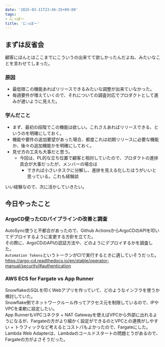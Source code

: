 ```yaml
---
date: '2025-03-11T23:46:35+09:00'
tags:
- にっぽー
title: 'にっぽー'
---
```

## まずは反省会
顧客にほんとはここまでにこういうの出来てて欲しかったんだよね、みたいなことを言わせてしまった。  
### 原因
<!--more-->
- 最低限この機能あればリリースできるみたいな調整が出来ていなかった。  
- 毎週要件が増えていくので、それについての調査対応でプロダクトとして進みが遅いように見えた。  

### 学んだこと
- まず、最初の段階でこの機能は欲しい。これさえあればリリースできる、というのを明確にしておく。
- 機能や要件の追加要望があった場合、都度これは初期リリースに必要な機能か、後々の追加機能かを明確にしておく。
- 見せ方の工夫も大事だと思う。
  - 今回は、PL的な立ち位置で顧客と相対していたので、プロダクトの進捗具合が大事だったが、メンバーの場合は
    - できれば小さいタスクに分解し、進捗を見える化したほうがいいと思っている。これも経験談

いい経験なので、次に活かしていきたい。

## 今日やったこと
### ArgoCD使ったCDパイプラインの改善と調査
AutoSync使うと不都合があったので、Github ActionsからArgoCDのAPIを叩いてデプロイするように変更する方針を立てた。  
その際に、ArgoCDのAPIの認証方法や、どのようにデプロイするかを調査した。  
`Automation Tokens`というトークンがCIで実行するときに適していそうだった。  
https://argo-cd.readthedocs.io/en/stable/operator-manual/security/#authentication

### AWS ECS for Fargate vs App Runner
SnowflakeのSQLを叩くWebアプリを作っていて、どのようなインフラを使うか検討していた。  
Snowflake側でネットワークルール作ってアクセス元を制限しているので、IPやVPCを柔軟に設定したい。  
App RunnerもVPCコネクタ + NAT Gatewayを使えばVPCから外部に出れるようになるが、Fargateの方がより細かく設定ができるのとVPCとの連携がしやすい + トラフィックなど考えるとコストパもよかったので、Fargateにした。  
Lambda Web Adapterは、Lambdaのコールドスタートの問題とうがあるので、Fargateの方がよさそうだった。
